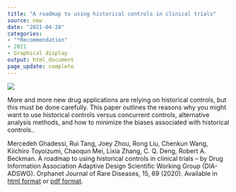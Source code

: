 ```yaml
---
title: "A roadmap to using historical controls in clinical trials"
source: new
date: "2021-04-28"
categories:
- "*Recommendation"
- 2021
- Graphical display
output: html_document
page_update: complete
---
```


![](http://www.pmean.com/new-images/21/roadmap-historical-controls-01.png)

<div class="notes">

More and more new drug applications are relying on historical controls, but this must be done carefully. This paper outlines the reasons why you might want to use historical controls versus concurrent controls, alternative analysis methods, and how to minimize the biases associated with historical controls.. 

Mercedeh Ghadessi, Rui Tang, Joey Zhou, Rong Liu, Chenkun Wang, Kiichiro Toyoizumi, Chaoqun Mei, Lixia Zhang, C. Q. Deng, Robert A. Beckman. A roadmap to using historical controls in clinical trials – by Drug Information Association Adaptive Design Scientific Working Group (DIA-ADSWG). Orphanet Journal of Rare Diseases, 15, 69 (2020). Available in [html format][gha1] or [pdf format][gha2].

[gha1]: https://doi.org/10.1186/s13023-020-1332-x
[gha2]: https://ojrd.biomedcentral.com/track/pdf/10.1186/s13023-020-1332-x.pdf

</div>
